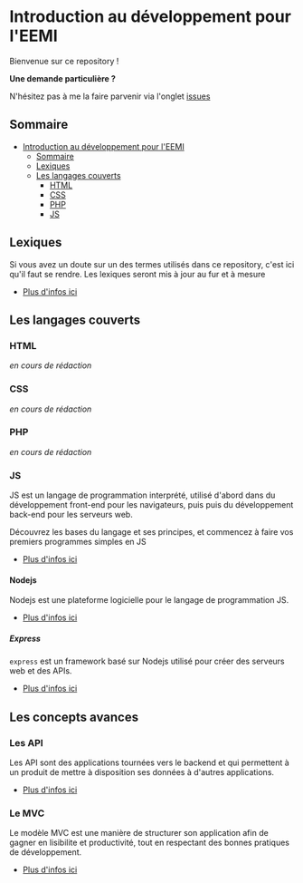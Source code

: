 # Introduction au développement pour l'EEMI

Bienvenue sur ce repository ! 

**Une demande particulière ?**

N'hésitez pas à me la faire parvenir via l'onglet [issues](https://github.com/deozza/introduction-developpement-eemi/issues)

## Sommaire

- [Introduction au développement pour l'EEMI](#introduction-au-d-veloppement-pour-l-eemi)
  * [Sommaire](#sommaire)
  * [Lexiques](#lexiques)
  * [Les langages couverts](#les-langages-couverts)
    + [HTML](#html)
    + [CSS](#css)
    + [PHP](#php)
    + [JS](#js)

## Lexiques

Si vous avez un doute sur un des termes utilisés dans ce repository, c'est ici qu'il faut se rendre. Les lexiques seront mis à jour au fur et à mesure

- [Plus d'infos ici](./lexique)

## Les langages couverts

### HTML

*en cours de rédaction*

### CSS

*en cours de rédaction*

### PHP

*en cours de rédaction*

### JS

JS est un langage de programmation interprété, utilisé d'abord dans du développement front-end pour les navigateurs, puis puis du développement back-end pour les serveurs web.

Découvrez les bases du langage et ses principes, et commencez à faire vos premiers programmes simples en JS

- [Plus d'infos ici](./langages/js)

#### Nodejs

Nodejs est une plateforme logicielle pour le langage de programmation JS.

- [Plus d'infos ici](./langages/js/nodejs)

##### Express

`express` est un framework basé sur Nodejs utilisé pour créer des serveurs web et des APIs.

- [Plus d'infos ici](./langages/js/nodejs/express)

## Les concepts avances

### Les API

Les API sont des applications tournées vers le backend et qui permettent à un produit de mettre à disposition ses données à d'autres applications.

- [Plus d'infos ici](./api)


### Le MVC

Le modèle MVC est une manière de structurer son application afin de gagner en lisibilite et productivité, tout en respectant des bonnes pratiques de développement.

- [Plus d'infos ici](./mvc)
